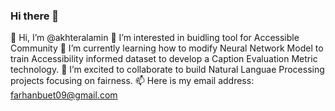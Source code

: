 ### Hi there 👋
👋 Hi, I’m @akhteralamin
👀 I’m interested in buidling tool for Accessible Community
🌱 I’m currently learning how to modify Neural Network Model to train Accessibility informed dataset to develop a Caption Evaluation Metric technology.
💞️ I’m excited to collaborate to build Natural Languae Processing projects focusing on fairness.
📫 Here is my email address: farhanbuet09@gmail.com

